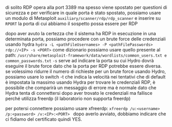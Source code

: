 di solito RDP opera alla port 3389 ma spesso viene spostato per questioni di sicurezza e per verificare in quale porta è stato spostato, possiamo usare un modulo di Metasploit 
`auxiliary/scanner/rdp/rdp_scanner`
e inserire su `RPORT` la porta di cui abbiamo il sospetto possa essere per RDP

dopo aver avuto la certezza che il sistema ha RDP in esecuzione in una determinata porta, possiamo procedere con un brute force delle credenziali usando hydra
`hydra -L <pathFileUsernames> -P <pathFilePasswords> rdp://<IP> -s <PORT>`
come dizionario possiamo usare quello presente al path: 
`/usr/share/metasploit-framework/data/wordlists/common_users.txt e common_passwords.txt`
`-s` serve ad indicare la porta su cui Hydro dovrà eseguire il brute force dato che la porta per RDP potrebbe essere diversa. 
se volessimo ridurre il numero di richieste per un brute force usando Hydro, possiamo usare lo switch -t che indica la velocità nei tentativi che di default è impostata la massimo 
usando Hydra per trovare le credenziali RDP, è possibile che comparirà un messaggio di errore ma è normale dato che Hydra tenta di connettersi dopo aver trovato le credenziali ma fallisce perché utilizza freerdp (il laboratorio non supporta freerdp) 

per potersi connettere possiamo usare xfreerdp: 
`xfreerdp /u:<username> /p:<password> /v:<IP>:<PORT> `
dopo averlo avviato, dobbiamo indicare che ci fidiamo del certificato quindi YES. 

